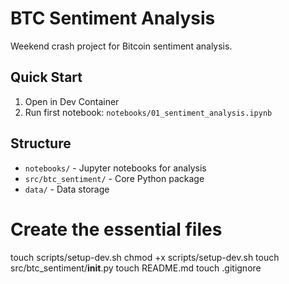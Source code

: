 # BTC Sentiment Analysis

Weekend crash project for Bitcoin sentiment analysis.

## Quick Start

1. Open in Dev Container
2. Run first notebook: `notebooks/01_sentiment_analysis.ipynb`

## Structure
- `notebooks/` - Jupyter notebooks for analysis
- `src/btc_sentiment/` - Core Python package
- `data/` - Data storage


# Create the essential files
touch scripts/setup-dev.sh
chmod +x scripts/setup-dev.sh
touch src/btc_sentiment/__init__.py
touch README.md
touch .gitignore